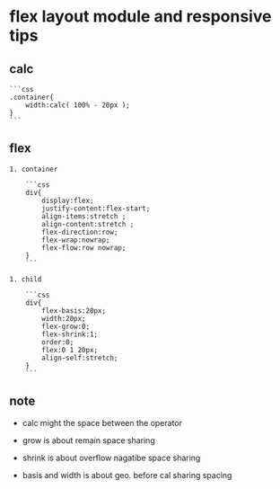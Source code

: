 # flex layout module and responsive tips

## calc

    ```css
    .container{
        width:calc( 100% - 20px );
    }
    ```

## flex
    1. container

        ```css
        div{
            display:flex;
            justify-content:flex-start;
            align-items:stretch ;
            align-content:stretch ;
            flex-direction:row;
            flex-wrap:nowrap;
            flex-flow:row nowrap;
        }
        ```

    1. child

        ```css
        div{
            flex-basis:20px;
            width:20px;
            flex-grow:0;
            flex-shrink:1;
            order:0;
            flex:0 1 20px;
            align-self:stretch;
        }
        ```

## note

* calc might the space between the operator

* grow is about remain space sharing

* shrink is about overflow nagatibe space sharing

* basis and width is about geo. before cal sharing spacing



